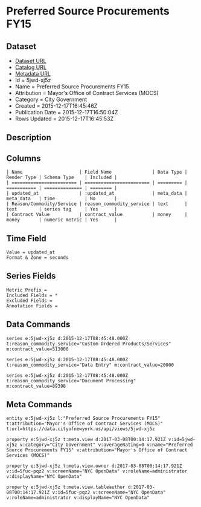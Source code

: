 # Preferred Source Procurements FY15

## Dataset

* [Dataset URL](https://data.cityofnewyork.us/api/views/5jwd-xj5z/rows.json?max_rows=100)
* [Catalog URL](https://catalog.data.gov/dataset/preferred-source-procurements-fy15)
* [Metadata URL](https://data.cityofnewyork.us/api/views/5jwd-xj5z)
* Id = 5jwd-xj5z
* Name = Preferred Source Procurements FY15
* Attribution = Mayor's Office of Contract Services (MOCS)
* Category = City Government
* Created = 2015-12-17T16:45:46Z
* Publication Date = 2015-12-17T16:50:04Z
* Rows Updated = 2015-12-17T16:45:53Z

## Description



## Columns

```ls
| Name                     | Field Name               | Data Type | Render Type | Schema Type    | Included | 
| ======================== | ======================== | ========= | =========== | ============== | ======== | 
| updated_at               | :updated_at              | meta_data | meta_data   | time           | No       | 
| Reason/Commodity/Service | reason_commodity_service | text      | text        | series tag     | Yes      | 
| Contract Value           | contract_value           | money     | money       | numeric metric | Yes      | 
```

## Time Field

```ls
Value = updated_at
Format & Zone = seconds
```

## Series Fields

```ls
Metric Prefix = 
Included Fields = *
Excluded Fields = 
Annotation Fields = 
```

## Data Commands

```ls
series e:5jwd-xj5z d:2015-12-17T08:45:48.000Z t:reason_commodity_service="Custom Ordered Products/Services" m:contract_value=513000

series e:5jwd-xj5z d:2015-12-17T08:45:48.000Z t:reason_commodity_service="Data Entry" m:contract_value=20000

series e:5jwd-xj5z d:2015-12-17T08:45:48.000Z t:reason_commodity_service="Document Processing" m:contract_value=89398
```

## Meta Commands

```ls
entity e:5jwd-xj5z l:"Preferred Source Procurements FY15" t:attribution="Mayor's Office of Contract Services (MOCS)" t:url=https://data.cityofnewyork.us/api/views/5jwd-xj5z

property e:5jwd-xj5z t:meta.view d:2017-03-08T00:14:17.921Z v:id=5jwd-xj5z v:category="City Government" v:averageRating=0 v:name="Preferred Source Procurements FY15" v:attribution="Mayor's Office of Contract Services (MOCS)"

property e:5jwd-xj5z t:meta.view.owner d:2017-03-08T00:14:17.921Z v:id=5fuc-pqz2 v:screenName="NYC OpenData" v:roleName=administrator v:displayName="NYC OpenData"

property e:5jwd-xj5z t:meta.view.tableauthor d:2017-03-08T00:14:17.921Z v:id=5fuc-pqz2 v:screenName="NYC OpenData" v:roleName=administrator v:displayName="NYC OpenData"
```